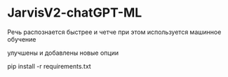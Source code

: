# JarvisV2-chatGPT-ML
Речь распознается быстрее и четче при этом используется машинное обучение

улучшены и добавлены новые опции

pip install -r requirements.txt


